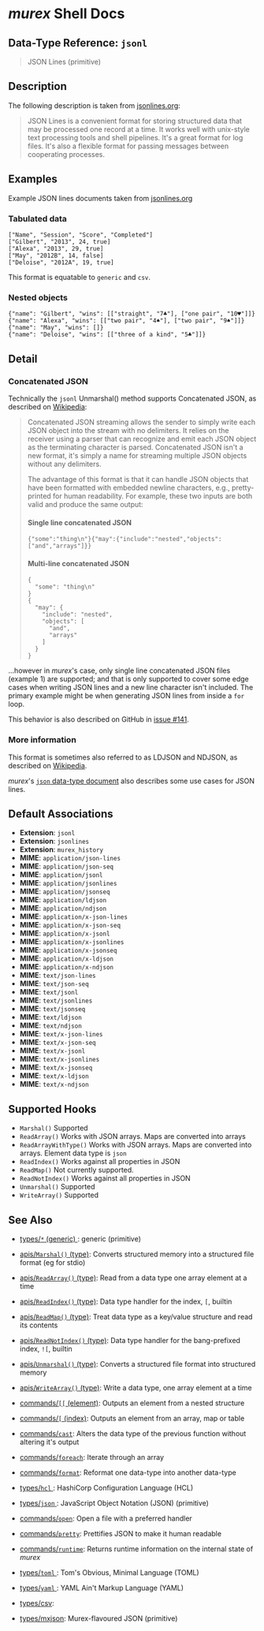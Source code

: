 # _murex_ Shell Docs

## Data-Type Reference: `jsonl` 

> JSON Lines (primitive)

## Description

The following description is taken from [jsonlines.org](http://jsonlines.org/):

> JSON Lines is a convenient format for storing structured data that may be
> processed one record at a time. It works well with unix-style text
> processing tools and shell pipelines. It's a great format for log files.
> It's also a flexible format for passing messages between cooperating
> processes.

## Examples

Example JSON lines documents taken from [jsonlines.org](http://jsonlines.org/examples/)

### Tabulated data

    ["Name", "Session", "Score", "Completed"]
    ["Gilbert", "2013", 24, true]
    ["Alexa", "2013", 29, true]
    ["May", "2012B", 14, false]
    ["Deloise", "2012A", 19, true] 
    
This format is equatable to `generic` and `csv`.

### Nested objects

    {"name": "Gilbert", "wins": [["straight", "7♣"], ["one pair", "10♥"]]}
    {"name": "Alexa", "wins": [["two pair", "4♠"], ["two pair", "9♠"]]}
    {"name": "May", "wins": []}
    {"name": "Deloise", "wins": [["three of a kind", "5♣"]]}

## Detail

### Concatenated JSON

Technically the `jsonl` Unmarshal() method supports Concatenated JSON, as
described on [Wikipedia](https://en.wikipedia.org/wiki/JSON_streaming#Concatenated_JSON):

> Concatenated JSON streaming allows the sender to simply write each JSON
> object into the stream with no delimiters. It relies on the receiver using
> a parser that can recognize and emit each JSON object as the terminating
> character is parsed. Concatenated JSON isn't a new format, it's simply a
> name for streaming multiple JSON objects without any delimiters.
>
> The advantage of this format is that it can handle JSON objects that have
> been formatted with embedded newline characters, e.g., pretty-printed for
> human readability. For example, these two inputs are both valid and produce
> the same output:
>
> #### Single line concatenated JSON
>
>     {"some":"thing\n"}{"may":{"include":"nested","objects":["and","arrays"]}}
>
> #### Multi-line concatenated JSON
>
>     {
>       "some": "thing\n"
>     }
>     {
>       "may": {
>         "include": "nested",
>         "objects": [
>           "and",
>           "arrays"
>         ]
>       }
>     }

...however in _murex_'s case, only single line concatenated JSON files
(example 1) are supported; and that is only supported to cover some edge
cases when writing JSON lines and a new line character isn't included. The
primary example might be when generating JSON lines from inside a `for` loop.

This behavior is also described on GitHub in [issue #141](https://github.com/lmorg/murex/issues/141).

### More information

This format is sometimes also referred to as LDJSON and NDJSON, as described
on [Wikipedia](https://en.wikipedia.org/wiki/JSON_streaming#Line-delimited_JSON).

_murex_'s [`json` data-type document](json.md) also describes some use
cases for JSON lines.

## Default Associations

* **Extension**: `jsonl`
* **Extension**: `jsonlines`
* **Extension**: `murex_history`
* **MIME**: `application/json-lines`
* **MIME**: `application/json-seq`
* **MIME**: `application/jsonl`
* **MIME**: `application/jsonlines`
* **MIME**: `application/jsonseq`
* **MIME**: `application/ldjson`
* **MIME**: `application/ndjson`
* **MIME**: `application/x-json-lines`
* **MIME**: `application/x-json-seq`
* **MIME**: `application/x-jsonl`
* **MIME**: `application/x-jsonlines`
* **MIME**: `application/x-jsonseq`
* **MIME**: `application/x-ldjson`
* **MIME**: `application/x-ndjson`
* **MIME**: `text/json-lines`
* **MIME**: `text/json-seq`
* **MIME**: `text/jsonl`
* **MIME**: `text/jsonlines`
* **MIME**: `text/jsonseq`
* **MIME**: `text/ldjson`
* **MIME**: `text/ndjson`
* **MIME**: `text/x-json-lines`
* **MIME**: `text/x-json-seq`
* **MIME**: `text/x-jsonl`
* **MIME**: `text/x-jsonlines`
* **MIME**: `text/x-jsonseq`
* **MIME**: `text/x-ldjson`
* **MIME**: `text/x-ndjson`


## Supported Hooks

* `Marshal()`
    Supported
* `ReadArray()`
    Works with JSON arrays. Maps are converted into arrays
* `ReadArrayWithType()`
    Works with JSON arrays. Maps are converted into arrays. Element data type is `json` 
* `ReadIndex()`
    Works against all properties in JSON
* `ReadMap()`
    Not currently supported.
* `ReadNotIndex()`
    Works against all properties in JSON
* `Unmarshal()`
    Supported
* `WriteArray()`
    Supported

## See Also

* [types/`*` (generic) ](../types/generic.md):
  generic (primitive)
* [apis/`Marshal()` (type)](../apis/Marshal.md):
  Converts structured memory into a structured file format (eg for stdio)
* [apis/`ReadArray()` (type)](../apis/ReadArray.md):
  Read from a data type one array element at a time
* [apis/`ReadIndex()` (type)](../apis/ReadIndex.md):
  Data type handler for the index, `[`, builtin
* [apis/`ReadMap()` (type)](../apis/ReadMap.md):
  Treat data type as a key/value structure and read its contents
* [apis/`ReadNotIndex()` (type)](../apis/ReadNotIndex.md):
  Data type handler for the bang-prefixed index, `![`, builtin
* [apis/`Unmarshal()` (type)](../apis/Unmarshal.md):
  Converts a structured file format into structured memory
* [apis/`WriteArray()` (type)](../apis/WriteArray.md):
  Write a data type, one array element at a time
* [commands/`[[` (element)](../commands/element.md):
  Outputs an element from a nested structure
* [commands/`[` (index)](../commands/index.md):
  Outputs an element from an array, map or table
* [commands/`cast`](../commands/cast.md):
  Alters the data type of the previous function without altering it's output
* [commands/`foreach`](../commands/foreach.md):
  Iterate through an array
* [commands/`format`](../commands/format.md):
  Reformat one data-type into another data-type
* [types/`hcl` ](../types/hcl.md):
  HashiCorp Configuration Language (HCL)
* [types/`json` ](../types/json.md):
  JavaScript Object Notation (JSON) (primitive)
* [commands/`open`](../commands/open.md):
  Open a file with a preferred handler
* [commands/`pretty`](../commands/pretty.md):
  Prettifies JSON to make it human readable
* [commands/`runtime`](../commands/runtime.md):
  Returns runtime information on the internal state of _murex_
* [types/`toml` ](../types/toml.md):
  Tom's Obvious, Minimal Language (TOML)
* [types/`yaml` ](../types/yaml.md):
  YAML Ain't Markup Language (YAML)
* [types/csv](../types/csv.md):
  
* [types/mxjson](../types/mxjson.md):
  Murex-flavoured JSON (primitive)